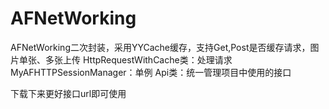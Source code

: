 # AFNetWorking
AFNetWorking二次封装，采用YYCache缓存，支持Get,Post是否缓存请求，图片单张、多张上传
HttpRequestWithCache类：处理请求
MyAFHTTPSessionManager：单例
Api类：统一管理项目中使用的接口

下载下来更好接口url即可使用

